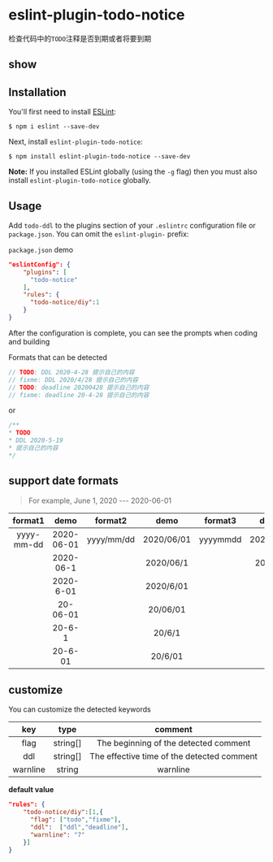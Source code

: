 # eslint-plugin-todo-notice

检查代码中的`TODO`注释是否到期或者将要到期

## show


## Installation

You'll first need to install [ESLint](http://eslint.org):

```
$ npm i eslint --save-dev
```

Next, install `eslint-plugin-todo-notice`:

```
$ npm install eslint-plugin-todo-notice --save-dev
```

**Note:** If you installed ESLint globally (using the `-g` flag) then you must also install `eslint-plugin-todo-notice` globally.

## Usage

Add `todo-ddl` to the plugins section of your `.eslintrc` configuration file or `package.json`. You can omit the `eslint-plugin-` prefix:

`package.json` demo
```json
"eslintConfig": {
    "plugins": [
      "todo-notice"
    ],
    "rules": {
      "todo-notice/diy":1
    }
}
```

After the configuration is complete, you can see the prompts when coding and building

Formats that can be detected

```js
// TODO: DDL 2020-4-28 提示自己的内容
// fixme: DDL 2020/4/28 提示自己的内容
// TODO: deadline 20200428 提示自己的内容
// fixme: deadline 20-4-28 提示自己的内容
```
or
```js
/**
* TODO
* DDL 2020-5-19
* 提示自己的内容
*/
```

## support date formats
> For example, June 1, 2020 --- 2020-06-01

|  format1   |    demo    |  format2   |    demo    | format3  |   demo   |
| :--------: | :--------: | :--------: | :--------: | :------: | :------: |
| yyyy-mm-dd | 2020-06-01 | yyyy/mm/dd | 2020/06/01 | yyyymmdd | 20200601 |
|            | 2020-06-1  |            | 2020/06/1  |          |  200601  |
|            | 2020-6-01  |            | 2020/6/01  |
|            |  20-06-01  |            |  20/06/01  |
|            |   20-6-1   |            |   20/6/1   |
|            |  20-6-01   |            |  20/6/01   |
## customize
You can customize the detected keywords

|   key    |   type   |                  comment                   |
| :------: | :------: | :----------------------------------------: |
|   flag   | string[] |   The beginning of the detected comment    |
|   ddl    | string[] | The effective time of the detected comment |
| warnline |  string  |                  warnline                  |

**default value**
```json
"rules": {
    "todo-notice/diy":[1,{
      "flag": ["todo","fixme"],
      "ddl":  ["ddl","deadline"],
      "warnline": "7"
    }]
}
```
